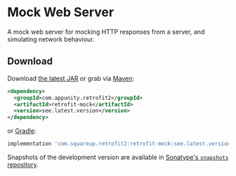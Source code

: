 Mock Web Server
==============

A mock web server for mocking HTTP responses from a server, and simulating network behaviour.

Download
--------

Download [the latest JAR][1] or grab via [Maven][2]:
```xml
<dependency>
  <groupId>com.appunity.retrofit2</groupId>
  <artifactId>retrofit-mock</artifactId>
  <version>see.latest.version</version>
</dependency>
```
or [Gradle][1]:
```groovy
implementation 'com.squareup.retrofit2:retrofit-mock:see.latest.version'
```

Snapshots of the development version are available in [Sonatype's `snapshots` repository][snap].

 [1]: https://search.maven.org/remote_content?g=com.squareup.retrofit2&a=retrofit-mock&v=LATEST
 [2]: http://search.maven.org/#search%7Cga%7C1%7Ca%3A%22retrofit-mock%22
 [snap]: https://oss.sonatype.org/content/repositories/snapshots/
